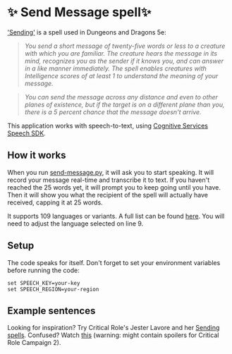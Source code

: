 # ✨ Send Message spell✨

['Sending'](https://www.dndbeyond.com/spells/sending) is a spell used in Dungeons and Dragons 5e:

>*You send a short message of twenty-five words or less to a creature with which you are familiar. The creature hears the message in its mind, recognizes you as the sender if it knows you, and can answer in a like manner immediately. The spell enables creatures with Intelligence scores of at least 1 to understand the meaning of your message.*

>*You can send the message across any distance and even to other planes of existence, but if the target is on a different plane than you, there is a 5 percent chance that the message doesn't arrive.*

This application works with speech-to-text, using [Cognitive Services Speech SDK](https://learn.microsoft.com/en-us/azure/ai-services/speech-service/speech-sdk).

## How it works

When you run [send-message.py](src\send-message.py), it will ask you to start speaking. It will record your message real-time and transcribe it to text. If you haven't reached the 25 words yet, it will prompt you to keep going until you have.
Then it will show you what the recipient of the spell will actually have received, capping it at 25 words.

It supports 109 languages or variants. A full list can be found [here](https://learn.microsoft.com/en-us/azure/ai-services/speech-service/language-support?tabs=stt#supported-languages). You will need to adjust the language selected on line 9.

## Setup

The code speaks for itself. Don't forget to set your environment variables before running the code:

    set SPEECH_KEY=your-key
    set SPEECH_REGION=your-region

## Example sentences

Looking for inspiration? Try Critical Role's Jester Lavore and her [Sending spells](https://www.critrolestats.com/jesters-sendings).
Confused? Watch [this](https://www.youtube.com/watch?v=t1G_vFviUVE) (warning: might contain spoilers for Critical Role Campaign 2).
